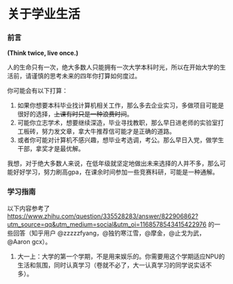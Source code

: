 <!--
 * @Date: 2022-08-09 11:08:55
 * @LastEditors: Juan Jiang
 * @LastEditTime: 2022-08-09 11:33:10
 * @FilePath: \SurviveNWPU-CSManual\academic\README.md
-->
# 关于学业生活

### 前言

**(Think twice, live once.)**

人的生命只有一次，绝大多数人只能拥有一次大学本科时光，所以在开始大学的生活前，请谨慎的思考未来的四年你打算如何度过。

你可能会有以下打算：

1. 如果你想要本科毕业找计算机相关工作，那么多去企业实习，多做项目可能是很好的选择，~~上课有时只是一种浪费时间~~。
2. 可能你立志学术，想要继续深造，毕业寻找教职，那么早日进老师的实验室打工板砖，努力发文章，拿大牛推荐信可能才是正确的道路。
3. 或者你可能对计算机不感兴趣，想毕业考选调，考公。那么早日入党，做学生干部，拿奖才是最优解。

我想，对于绝大多数人来说，在低年级就坚定地做出未来选择的人并不多，那么可能好好学习，努力刷高gpa，在课余时间参加一些竞赛科研，可能是一种通解。

### 学习指南

以下内容参考了 https://www.zhihu.com/question/335528283/answer/822906862?utm_source=qq&utm_medium=social&utm_oi=1168578543415422976 的一些回答（知乎用户 @zzzzzfyang，@独钓寒江雪，@摩金，@止戈为武，@Aaron gcx）。

1. 大一上：大学的第一个学期，不是用来娱乐的。你需要用这个学期适应NPU的生活和氛围，同时认真学习（卷就不必了，大一认真学习的同学说实话不多）。